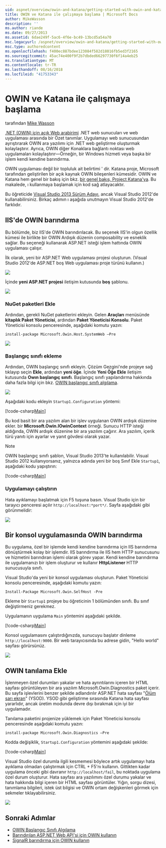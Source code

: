 ```yaml
---
uid: aspnet/overview/owin-and-katana/getting-started-with-owin-and-katana
title: OWIN ve Katana ile çalışmaya başlama | Microsoft Docs
author: MikeWasson
description: ''
ms.author: riande
ms.date: 09/27/2013
ms.assetid: 6dae249f-5ac6-4f6e-bc49-13bcd5a54a70
msc.legacyurl: /aspnet/overview/owin-and-katana/getting-started-with-owin-and-katana
msc.type: authoredcontent
ms.openlocfilehash: f400ec887bdee123084f582d18016fb5ed3f2165
ms.sourcegitcommit: 45ac74e400f9f2b7dbded66297730f6f14a4eb25
ms.translationtype: MT
ms.contentlocale: tr-TR
ms.lasthandoff: 08/16/2018
ms.locfileid: "41753343"
---
```

<a name="getting-started-with-owin-and-katana"></a>OWIN ve Katana ile çalışmaya başlama
====================
tarafından [Mike Wasson](https://github.com/MikeWasson)

[.NET (OWIN) için açık Web arabirimi](http://owin.org/) .NET web sunucuları ve web uygulaması arasında bir Özet tanımlar. Uygulamayı web sunucusundan ayrıştırarak OWIN ara yazılımı için .NET web geliştirme oluşturmak kolaylaştırır. Ayrıca, OWIN diğer Konaklara bağlantı noktası web uygulamaları kolaylaştırır&#8212;Örneğin, bir Windows hizmeti veya başka bir işlem kendi kendine barındırma.

OWIN uygulaması değil bir topluluk ait belirtimi ' dir. Katana proje, Microsoft tarafından geliştirilen bir açık kaynak OWIN bileşenleri kümesidir. OWIN ve Katana hem genel bir bakış için bkz. [bir genel bakış, Project Katana'ya](an-overview-of-project-katana.md). Bu makalede, ı kullanmaya başlamak için kod sağ atlayacaktır.

Bu öğreticide [Visual Studio 2013 Sürüm Adayı](https://go.microsoft.com/fwlink/?LinkId=306566), ancak Visual Studio 2012'de kullanabilirsiniz. Birkaç adımın ı aşağıda unutmayın Visual Studio 2012'de farklıdır.

## <a name="host-owin-in-iis"></a>IIS'de OWIN barındırma

Bu bölümde, biz IIS'de OWIN barındırılacak. Bu seçenek IIS'in olgun özellik kümesi ile birlikte bir OWIN Ardışık düzenin composability ve esneklik sağlar. Bu seçeneği kullanarak ASP.NET isteği işlem hattında OWIN uygulaması çalışır.

İlk olarak, yeni bir ASP.NET Web uygulaması projesi oluşturun. (Visual Studio 2012'de ASP.NET boş Web uygulaması proje türünü kullanın.)

![](getting-started-with-owin-and-katana/_static/image1.png)

İçinde **yeni ASP.NET projesi** iletişim kutusunda **boş** şablonu.

![](getting-started-with-owin-and-katana/_static/image2.png)

### <a name="add-nuget-packages"></a>NuGet paketleri Ekle

Ardından, gerekli NuGet paketlerini ekleyin. Gelen **Araçları** menüsünde **kitaplık Paket Yöneticisi**, ardından **Paket Yöneticisi Konsolu**. Paket Yöneticisi konsolu penceresinde, aşağıdaki komutu yazın:

`install-package Microsoft.Owin.Host.SystemWeb –Pre`

![](getting-started-with-owin-and-katana/_static/image3.png)

### <a name="add-a-startup-class"></a>Başlangıç sınıfı ekleme

Ardından, OWIN başlangıç sınıfı ekleyin. Çözüm Gezgini'nde projeye sağ tıklayıp seçin **Ekle**, ardından **yeni öğe**. İçinde **Yeni Öğe Ekle** iletişim kutusunda **Owın başlangıç sınıfı**. Başlangıç sınıfı yapılandırma hakkında daha fazla bilgi için bkz. [OWIN başlangıç sınıfı algılama](owin-startup-class-detection.md).

![](getting-started-with-owin-and-katana/_static/image4.png)

Aşağıdaki kodu ekleyin `Startup1.Configuration` yöntemi:

[!code-csharp[Main](getting-started-with-owin-and-katana/samples/sample1.cs?highlight=3)]

Bu kod basit bir ara yazılım alan bir işlev uygulanan OWIN ardışık düzenine ekler. bir **Microsoft.Owin.IOwinContext** örneği. Sunucu HTTP isteği aldığında, OWIN ardışık düzenine bir ara yazılım çağırır. Ara yazılım, içerik türü yanıtı için ayarlar ve yanıt gövdesi olarak yazar.

> [!NOTE]
> OWIN başlangıç sınıfı şablon, Visual Studio 2013'te kullanılabilir. Visual Studio 2012 kullanıyorsanız, yalnızca adında yeni bir boş Sınıf Ekle `Startup1`, aşağıdaki kodu yapıştırın:


[!code-csharp[Main](getting-started-with-owin-and-katana/samples/sample2.cs)]

### <a name="run-the-application"></a>Uygulamayı çalıştırın

Hata ayıklamayı başlatmak için F5 tuşuna basın. Visual Studio için bir tarayıcı penceresi açılır `http://localhost:*port*/`. Sayfa aşağıdaki gibi görünmelidir:

![](getting-started-with-owin-and-katana/_static/image5.png)

## <a name="self-host-owin-in-a-console-application"></a>Bir konsol uygulamasında OWIN barındırma

Bu uygulama, özel bir işlemde kendi kendine barındırma için IIS barındırma dönüştürmek kolay bir işlemdir. IIS barındırma ile IIS hem HTTP sunucusunu ve hizmetini barındıran işlemi olarak görev yapar. Kendi kendine barındırma ile uygulamanızı bir işlem oluşturur ve kullanır **HttpListener** HTTP sunucusuyla sınıfı.

Visual Studio'da yeni bir konsol uygulaması oluşturun. Paket Yöneticisi konsolu penceresinde, aşağıdaki komutu yazın:

`Install-Package Microsoft.Owin.SelfHost -Pre`

Ekleme bir `Startup1` projeye bu öğreticinin 1 bölümünden sınıfı. Bu sınıf değiştirmeniz gerekmez.

Uygulamanın uygulama `Main` yöntemini aşağıdaki şekilde.

[!code-csharp[Main](getting-started-with-owin-and-katana/samples/sample3.cs)]

Konsol uygulamasını çalıştırdığınızda, sunucuyu başlatır dinleme `http://localhost:9000`. Bir web tarayıcısında bu adrese gidin, "Hello world" sayfası görürsünüz.

![](getting-started-with-owin-and-katana/_static/image6.png)

## <a name="add-owin-diagnostics"></a>OWIN tanılama Ekle

İşlenmeyen özel durumları yakalar ve hata ayrıntılarını içeren bir HTML sayfası görüntüleyen bir ara yazılım Microsoft.Owin.Diagnostics paket içerir. Bu sayfa işlevlerini benzer şekilde adlandırılır ASP.NET hata sayfası "[Ölüm sarı ekran](http://en.wikipedia.org/wiki/Yellow_Screen_of_Death#Yellow)" (YSOD). YSOD gibi geliştirme sırasında Katana hata sayfası yararlıdır, ancak üretim modunda devre dışı bırakmak için iyi bir uygulamadır.

Tanılama paketini projenize yüklemek için Paket Yöneticisi konsolu penceresinde aşağıdaki komutu yazın:

`install-package Microsoft.Owin.Diagnostics –Pre`

Kodda değişiklik, `Startup1.Configuration` yöntemini aşağıdaki şekilde:

[!code-csharp[Main](getting-started-with-owin-and-katana/samples/sample4.cs?highlight=4,9-12)]

Visual Studio özel durumla ilgili kesmemesi böylece artık uygulamayı hata ayıklama olmadan çalıştırmak için CTRL + F5'nı kullanın. Gittikten kadar uygulama önceki gibi davranır `http://localhost/fail`, bu noktada uygulama özel durum oluşturur. Hata sayfası ara yazılımını özel durumu yakalar ve hata hakkında bilgi içeren bir HTML sayfası görüntüler. Yığın, sorgu dizesi, tanımlama bilgileri, istek üst bilgisi ve OWIN ortam değişkenleri görmek için sekmeler tıklayabilirsiniz.

![](getting-started-with-owin-and-katana/_static/image7.png)

## <a name="next-steps"></a>Sonraki Adımlar

- [OWIN Başlangıç Sınıfı Algılama](owin-startup-class-detection.md)
- [Barındırılan ASP.NET Web API'si için OWIN kullanın](../../../web-api/overview/hosting-aspnet-web-api/use-owin-to-self-host-web-api.md)
- [SignalR barındırma için OWIN kullanın](../../../signalr/overview/deployment/tutorial-signalr-self-host.md)
